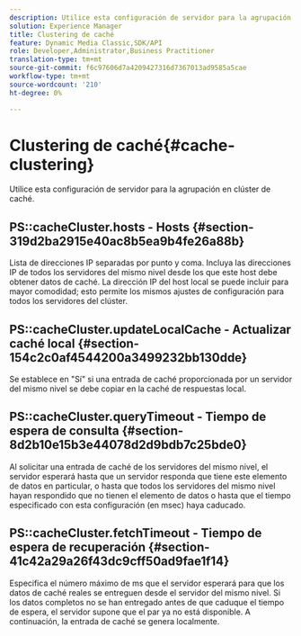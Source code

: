 ```yaml
---
description: Utilice esta configuración de servidor para la agrupación en clúster de caché.
solution: Experience Manager
title: Clustering de caché
feature: Dynamic Media Classic,SDK/API
role: Developer,Administrator,Business Practitioner
translation-type: tm+mt
source-git-commit: f6c97606d7a4209427316d7367013ad9585a5cae
workflow-type: tm+mt
source-wordcount: '210'
ht-degree: 0%

---
```



# Clustering de caché{#cache-clustering}

Utilice esta configuración de servidor para la agrupación en clúster de caché.

## PS::cacheCluster.hosts - Hosts {#section-319d2ba2915e40ac8b5ea9b4fe26a88b}

Lista de direcciones IP separadas por punto y coma. Incluya las direcciones IP de todos los servidores del mismo nivel desde los que este host debe obtener datos de caché. La dirección IP del host local se puede incluir para mayor comodidad; esto permite los mismos ajustes de configuración para todos los servidores del clúster.

## PS::cacheCluster.updateLocalCache - Actualizar caché local {#section-154c2c0af4544200a3499232bb130dde}

Se establece en &quot;Sí&quot; si una entrada de caché proporcionada por un servidor del mismo nivel se debe copiar en la caché de respuestas local.

## PS::cacheCluster.queryTimeout - Tiempo de espera de consulta {#section-8d2b10e15b3e44078d2d9bdb7c25bde0}

Al solicitar una entrada de caché de los servidores del mismo nivel, el servidor esperará hasta que un servidor responda que tiene este elemento de datos en particular, o hasta que todos los servidores del mismo nivel hayan respondido que no tienen el elemento de datos o hasta que el tiempo especificado con esta configuración (en msec) haya caducado.

## PS::cacheCluster.fetchTimeout - Tiempo de espera de recuperación {#section-41c42a29a26f43dc9cff50ad9fae1f14}

Especifica el número máximo de ms que el servidor esperará para que los datos de caché reales se entreguen desde el servidor del mismo nivel. Si los datos completos no se han entregado antes de que caduque el tiempo de espera, el servidor supone que el par ya no está disponible. A continuación, la entrada de caché se genera localmente.
